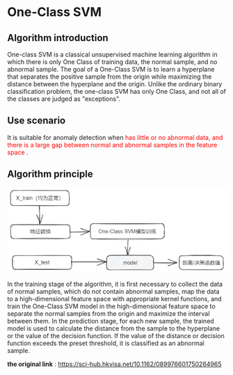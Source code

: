 # One-Class SVM 
## Algorithm introduction 
 
One-class SVM is a classical unsupervised machine learning algorithm in which there is only One Class of training data, the normal sample, and no abnormal sample. The goal of a One-Class SVM is to learn a hyperplane that separates the positive sample from the origin while maximizing the distance between the hyperplane and the origin. Unlike the ordinary binary classification problem, the one-class SVM has only One Class, and not all of the classes are judged as "exceptions". 
 
## Use scenario 
It is suitable for anomaly detection when <font color='red'> has little or no abnormal data, and there is a large gap between normal and abnormal samples in the feature space </font>. 
 
## Algorithm principle 
![Excalidraw Image](./img/OCSVM.png)<br> 
 
In the training stage of the algorithm, it is first necessary to collect the data of normal samples, which do not contain abnormal samples, map the data to a high-dimensional feature space with appropriate kernel functions, and train the One-Class SVM model in the high-dimensional feature space to separate the normal samples from the origin and maximize the interval between them. In the prediction stage, for each new sample, the trained model is used to calculate the distance from the sample to the hyperplane or the value of the decision function. If the value of the distance or decision function exceeds the preset threshold, it is classified as an abnormal sample. 
 
**the original link** : <https://sci-hub.hkvisa.net/10.1162/089976601750264965>
